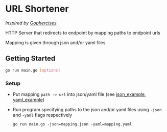 # URL Shortener
_Inspired by [Gophercises](https://courses.calhoun.io/courses/cor_gophercises)_

HTTP Server that redirects to endpoint by mapping paths to endpoint urls

Mapping is given through json and/or yaml files

## Getting Started

```bash
go run main.go [options]
```

### Setup

* Put mapping `path -> url` into json/yaml file (see [json_example](mapping.json), [yaml_example](mapping.yaml))
* Run program specifying paths to the json and/or yaml files using `-json` and `-yaml` flags respectively

  ```go run main.go -json=mapping.json -yaml=mapping.yaml```
